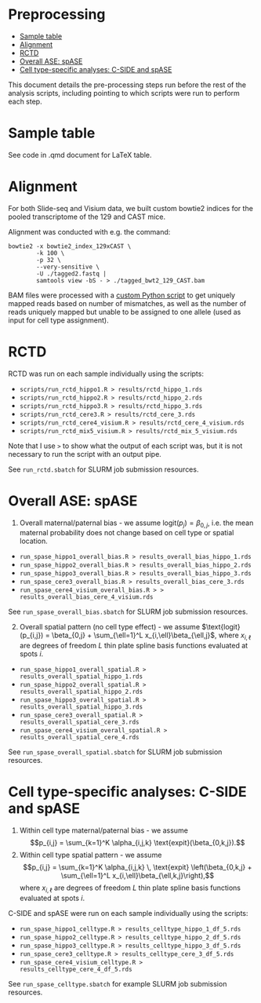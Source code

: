 Preprocessing
================

- <a href="#sample-table" id="toc-sample-table">Sample table</a>
- <a href="#alignment" id="toc-alignment">Alignment</a>
- <a href="#rctd" id="toc-rctd">RCTD</a>
- <a href="#overall-ase-spase" id="toc-overall-ase-spase">Overall ASE:
  spASE</a>
- <a href="#cell-type-specific-analyses-c-side-and-spase"
  id="toc-cell-type-specific-analyses-c-side-and-spase">Cell type-specific
  analyses: C-SIDE and spASE</a>

This document details the pre-processing steps run before the rest of
the analysis scripts, including pointing to which scripts were run to
perform each step.

# Sample table

See code in .qmd document for LaTeX table.

# Alignment

For both Slide-seq and Visium data, we built custom bowtie2 indices for
the pooled transcriptome of the 129 and CAST mice.

Alignment was conducted with e.g. the command:

    bowtie2 -x bowtie2_index_129xCAST \
            -k 100 \
            -p 32 \
            --very-sensitive \
            -U ./tagged2.fastq |
            samtools view -bS - > ./tagged_bwt2_129_CAST.bam

BAM files were processed with a [custom Python
script](https://github.com/lulizou/spASE/blob/master/scripts/processBowtie2.py)
to get uniquely mapped reads based on number of mismatches, as well as
the number of reads uniquely mapped but unable to be assigned to one
allele (used as input for cell type assignment).

# RCTD

RCTD was run on each sample individually using the scripts:

- `scripts/run_rctd_hippo1.R > results/rctd_hippo_1.rds`
- `scripts/run_rctd_hippo2.R > results/rctd_hippo_2.rds`
- `scripts/run_rctd_hippo3.R > results/rctd_hippo_3.rds`
- `scripts/run_rctd_cere3.R > results/rctd_cere_3.rds`
- `scripts/run_rctd_cere4_visium.R > results/rctd_cere_4_visium.rds`
- `scripts/run_rctd_mix5_visium.R > results/rctd_mix_5_visium.rds`

Note that I use `>` to show what the output of each script was, but it
is not necessary to run the script with an output pipe.

See `run_rctd.sbatch` for SLURM job submission resources.

# Overall ASE: spASE

1.  Overall maternal/paternal bias - we assume
    $\text{logit}(p_{j}) = \beta_{0,j}$, i.e. the mean maternal
    probability does not change based on cell type or spatial location.

- `run_spase_hippo1_overall_bias.R > results_overall_bias_hippo_1.rds`
- `run_spase_hippo2_overall_bias.R > results_overall_bias_hippo_2.rds`
- `run_spase_hippo3_overall_bias.R > results_overall_bias_hippo_3.rds`
- `run_spase_cere3_overall_bias.R > results_overall_bias_cere_3.rds`
- `run_spase_cere4_visium_overall_bias.R > > results_overall_bias_cere_4_visium.rds`

See `run_spase_overall_bias.sbatch` for SLURM job submission resources.

2.  Overall spatial pattern (no cell type effect) - we assume
    $\text{logit}(p_{i,j}) = \beta_{0,j} + \sum_{\ell=1}^L x_{i,\ell}\beta_{\ell,j}$,
    where $x_{i,\ell}$ are degrees of freedom $L$ thin plate spline
    basis functions evaluated at spots $i$.

- `run_spase_hippo1_overall_spatial.R > results_overall_spatial_hippo_1.rds`
- `run_spase_hippo2_overall_spatial.R > results_overall_spatial_hippo_2.rds`
- `run_spase_hippo3_overall_spatial.R > results_overall_spatial_hippo_3.rds`
- `run_spase_cere3_overall_spatial.R > results_overall_spatial_cere_3.rds`
- `run_spase_cere4_visium_overall_spatial.R > results_overall_spatial_cere_4.rds`

See `run_spase_overall_spatial.sbatch` for SLURM job submission
resources.

# Cell type-specific analyses: C-SIDE and spASE

1.  Within cell type maternal/paternal bias - we assume
    $$p_{i,j} = \sum_{k=1}^K \alpha_{i,j,k} \text{expit}(\beta_{0,k,j}).$$
2.  Within cell type spatial pattern - we assume
    $$p_{i,j} = \sum_{k=1}^K \alpha_{i,j,k} \, \text{expit} \left(\beta_{0,k,j} + \sum_{\ell=1}^L x_{i,\ell}\beta_{\ell,k,j}\right),$$
    where $x_{i,\ell}$ are degrees of freedom $L$ thin plate spline
    basis functions evaluated at spots $i$.

C-SIDE and spASE were run on each sample individually using the scripts:

- `run_spase_hippo1_celltype.R > results_celltype_hippo_1_df_5.rds`
- `run_spase_hippo2_celltype.R > results_celltype_hippo_2_df_5.rds`
- `run_spase_hippo3_celltype.R > results_celltype_hippo_3_df_5.rds`
- `run_spase_cere3_celltype.R > results_celltype_cere_3_df_5.rds`
- `run_spase_cere4_visium_celltype.R > results_celltype_cere_4_df_5.rds`

See `run_spase_celltype.sbatch` for example SLURM job submission
resources.
